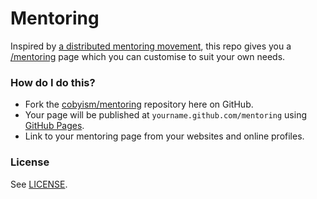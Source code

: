 # Mentoring

Inspired by [a distributed mentoring movement](https://github.com/dianakimball/mentoring), this repo gives you a [/mentoring](http://cobyism.com/mentoring) page which you can customise to suit your own needs.

### How do I do this?

- Fork the [cobyism/mentoring](https://github.com/cobyism/mentoring) repository here on GitHub.
- Your page will be published at `yourname.github.com/mentoring` using [GitHub Pages](http://pages.github.com/).
- Link to your mentoring page from your websites and online profiles.

### License

See [LICENSE](https://github.com/cobyism/mentoring/blob/gh-pages/LICENSE).
